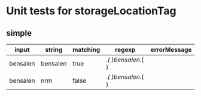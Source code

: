 # Unit tests for storageLocationTag

## simple

| input    | string     | matching | regexp             | errorMessage |
| -------- | ---------- | -------- | ------------------ | ------------ |
| bensalen |  bensalen  | true     | .*( )bensalen.*( ) |              |
| bensalen |  nrm       | false    | .*( )bensalen.*( ) |              |